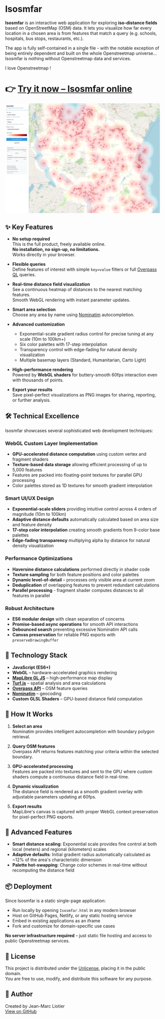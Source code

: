 # Isosmfar

**Isosmfar** is an interactive web application for exploring **iso-distance fields** based on OpenStreetMap (OSM) data. It lets you visualize how far every location in a chosen area is from features that match a query (e.g. schools, hospitals, bus stops, restaurants, etc.).

The app is fully self-contained in a single file - with the notable exception of being entirely dependent and built on the whole Openstreetmap universe... Isosmfar is nothing without Openstreetmap data and services.

I love Openstreetmap !

# 👉 [Try it now – Isosmfar online](https://liotier.github.io/Geogizmos/Isosmfar/Isosmfar.html)

![screenshot](Screenshot%202025-09-11%20at%2017-23-08%20Isosmfar%20-%20OSM%20Distance%20Fields.png)

## ✨ Key Features

- **No setup required**  
  This is the full product, freely available online.  
  **No installation, no sign-up, no limitations.**  
  Works directly in your browser.

- **Flexible queries**  
  Define features of interest with simple `key=value` filters or full [Overpass QL](https://wiki.openstreetmap.org/wiki/Overpass_API/Overpass_QL) queries.

- **Real-time distance field visualization**  
  See a continuous heatmap of distances to the nearest matching features.  
  Smooth WebGL rendering with instant parameter updates.

- **Smart area selection**  
  Choose any area by name using [Nominatim](https://nominatim.org/) autocompletion.

- **Advanced customization**  
  - Exponential-scale gradient radius control for precise tuning at any scale (10m to 100km+)
  - Six color palettes with 17-step interpolation
  - Transparency control with edge-fading for natural density visualization
  - Multiple basemap layers (Standard, Humanitarian, Carto Light)

- **High-performance rendering**  
  Powered by **WebGL shaders** for buttery-smooth 60fps interaction even with thousands of points.

- **Export your results**  
  Save pixel-perfect visualizations as PNG images for sharing, reporting, or further analysis.

## 🛠️ Technical Excellence

Isosmfar showcases several sophisticated web development techniques:

### WebGL Custom Layer Implementation
- **GPU-accelerated distance computation** using custom vertex and fragment shaders
- **Texture-based data storage** allowing efficient processing of up to 5,000 features
- Features are packed into floating-point textures for parallel GPU processing
- Color palettes stored as 1D textures for smooth gradient interpolation

### Smart UI/UX Design
- **Exponential-scale sliders** providing intuitive control across 4 orders of magnitude (10m to 100km)
- **Adaptive distance defaults** automatically calculated based on area size and feature density
- **17-step color interpolation** creating smooth gradients from 9-color base palettes
- **Edge-fading transparency** multiplying alpha by distance for natural density visualization

### Performance Optimizations
- **Haversine distance calculations** performed directly in shader code
- **Texture sampling** for both feature positions and color palettes
- **Dynamic level-of-detail** – processes only visible area at current zoom
- **Deduplication** of overlapping features to prevent redundant calculations
- **Parallel processing** - fragment shader computes distances to all features in parallel

### Robust Architecture
- **ES6 modular design** with clean separation of concerns
- **Promise-based async operations** for smooth API interactions
- **Debounced search** preventing excessive Nominatim API calls
- **Canvas preservation** for reliable PNG exports with `preserveDrawingBuffer`

## 🔧 Technology Stack

- **JavaScript (ES6+)**
- **WebGL** – hardware-accelerated graphics rendering
- **[MapLibre GL JS](https://maplibre.org/)** – high-performance map display
- **[Turf.js](https://turfjs.org/)** – spatial analysis and area calculations
- **[Overpass API](https://overpass-api.de/)** – OSM feature queries
- **[Nominatim](https://nominatim.org/)** – geocoding
- **Custom GLSL Shaders** – GPU-based distance field computation

## 📖 How It Works

1. **Select an area**  
   Nominatim provides intelligent autocompletion with boundary polygon retrieval.

2. **Query OSM features**  
   Overpass API returns features matching your criteria within the selected boundary.

3. **GPU-accelerated processing**  
   Features are packed into textures and sent to the GPU where custom shaders compute a continuous distance field in real-time.

4. **Dynamic visualization**  
   The distance field is rendered as a smooth gradient overlay with adjustable parameters updating at 60fps.

5. **Export results**  
   MapLibre's canvas is captured with proper WebGL context preservation for pixel-perfect PNG exports.

## 🎨 Advanced Features

- **Smart distance scaling**: Exponential scale provides fine control at both local (meters) and regional (kilometers) scales
- **Adaptive defaults**: Initial gradient radius automatically calculated as ~12% of the area's characteristic dimension
- **Palette hot-swapping**: Change color schemes in real-time without recomputing the distance field

## 📦 Deployment

Since Isosmfar is a static single-page application:

- Run locally by opening `Isosmfar.html` in any modern browser
- Host on GitHub Pages, Netlify, or any static hosting service
- Embed in existing applications as an iframe
- Fork and customize for domain-specific use cases

**No server infrastructure required** – just static file hosting and access to public Openstreetmap services.

## 📜 License

This project is distributed under the [Unlicense](https://unlicense.org), placing it in the public domain.  
You are free to use, modify, and distribute this software for any purpose.

## 👤 Author

Created by Jean-Marc Liotier  
[View on GitHub](https://github.com/liotier/Geogizmos/tree/main/Isosmfar)
